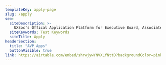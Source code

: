 ```yaml
---
templateKey: apply-page
slug: /apply
seo:
  siteDescription: >-
    UXSoc's Offical Application Platform for Executive Board, Associate Vice President and Officer positions. Apply now for a position at UX Society!
  siteKeywords: Test Keywords
  siteTitle: Apply
headerSection:
  title: "AVP Apps"
  buttonVisible: true
link: https://airtable.com/embed/shrwjywYNVXLfNttD?backgroundColor=pink
---
```

